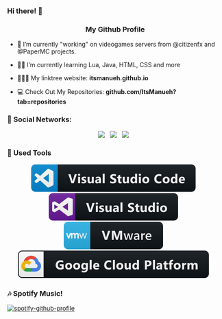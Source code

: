 ### Hi there! 👋
<h3 align="center">My Github Profile</h3>

- 🔭 I’m currently "working" on videogames servers from @citizenfx and @PaperMC projects.

- 👦🏽 I’m currently learning Lua, Java, HTML, CSS and more

- 👨🏽‍💻 My linktree website: **itsmanueh.github.io**

- 💻 Check Out My Repositories: **github.com/ItsManueh?tab=repositories**


### 📳 Social Networks:
<p align='center'>
<a href="https://www.twitch.tv/ItsManueh_"><img height="70" src="https://cdn3.iconfinder.com/data/icons/popular-services-brands-vol-2/512/twitch-512.png"></a>&nbsp;&nbsp;   
<a href="https://twitter.com/IlloManueh_"><img height="70" src="https://cdn4.iconfinder.com/data/icons/social-media-icons-the-circle-set/48/twitter_circle-512.png"></a>&nbsp;&nbsp;
<a href="https://instagram.com/itsmanueh"><img height="70" src="https://cdn4.iconfinder.com/data/icons/social-messaging-ui-color-shapes-2-free/128/social-instagram-new-circle-256.png"></a>&nbsp;&nbsp;
</p>

### 💾 Used Tools

<p align="center">
      <a href="https://code.visualstudio.com"><img src="https://github.com/MikeCodesDotNET/ColoredBadges/blob/master/svg/dev/tools/visualstudio_code.svg"/></a>&nbsp;&nbsp;
      <a href="https://visualstudio.microsoft.com"><img src="https://github.com/MikeCodesDotNET/ColoredBadges/blob/master/svg/dev/tools/visualstudio.svg"/></a>&nbsp;&nbsp;
      <a href="https://www.vmware.com"><img src="https://github.com/MikeCodesDotNET/ColoredBadges/blob/master/svg/dev/tools/vmware.svg"/></a>&nbsp;&nbsp;
      <a href="https://cloud.google.com"><img src="https://github.com/MikeCodesDotNET/ColoredBadges/blob/master/svg/dev/services/google_cloud_platform.svg"/></a>&nbsp;&nbsp;
   </p>


### 🎶 Spotify Music!
[![spotify-github-profile](https://spotify-github-profile.vercel.app/api/view?uid=facinglife&cover_image=true&theme=novatorem)](https://spotify-github-profile.vercel.app/api/view?uid=facinglife&redirect=true)
